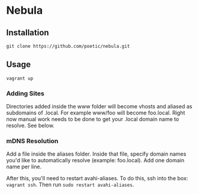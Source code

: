 # Nebula

## Installation
`git clone https://github.com/poetic/nebula.git`

## Usage
`vagrant up`

### Adding Sites
Directories added inside the www folder will become vhosts and aliased as
subdomains of .local. For example www/foo will become foo.local. Right now
manual work needs to be done to get your .local domain name to resolve. See
below.

### mDNS Resolution
Add a file inside the aliases folder. Inside that file, specify domain names
you'd like to automatically resolve (example: foo.local). Add one domain name
per line.

After this, you'll need to restart avahi-aliases. To do this, ssh into the box:
`vagrant ssh`. Then run `sudo restart avahi-aliases`.
